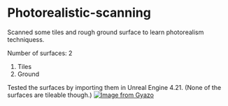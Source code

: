 # Photorealistic-scanning
Scanned some tiles and rough ground surface to learn photorealism techniquess. 

Number of surfaces: 2
1. Tiles
2. Ground

Tested the surfaces by importing them in Unreal Engine 4.21. (None of the surfaces are tileable though.)
[![Image from Gyazo](https://i.gyazo.com/1132bbea2ed8cf985de50cb6dc5381db.jpg)](https://gyazo.com/1132bbea2ed8cf985de50cb6dc5381db)
